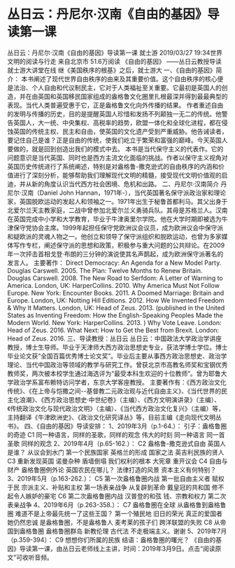 # 丛日云：丹尼尔·汉南《自由的基因》导读第一课

丛日云：丹尼尔·汉南《自由的基因》导读第一课
就士游
2019/03/27 19:34世界文明的阅读与行走  来自北京市
51.6万阅读
  《自由的基因》     ——丛日云教授导读 就士游大讲堂在线 继《美国秩序的根基》之后，就士游大
一、《自由的基因》简介：
本书阐述了现代世界自由秩序的由来及其重要价值。这个自由秩序的核心便是法治、个人自由和代议制民主，它对于人类福祉至关重要。它最初是英国人的创造，并在由英国和英国移民国家组成的盎格鲁文化圈里扎根最深并得到最最典型的表现。当代人类普遍受惠于它，正是盎格鲁文化向外传播的结果。
作者重述自由的发明与传播的历史，目的是提醒英国人珍惜和发扬不列颠独一无二的传统。他警告英国人，大一统、中央集权、高税率的趋势，欧盟一体化和全球化进程，都在侵蚀英国的传统主权、民主和自由，使英国的文化遗产受到严重威胁。他告诫读者，要记住自己是谁？正是自由的传统，使我们屹立于繁荣和富强的巅峰。今天英国人要做的，就是回到创造出我们的模式中去。
本书是当代保守主义的代表作。它的问题意识是当代英国、同时也是西方主流文化面临的挑战。作者以保守主义视角对英国历史传统进行了系统阐述，特别是对盎格鲁-撒克逊式的自由秩序的内涵和价值进行了深刻分析，能够帮助我们理解现代文明的精髓，接受现代文明价值观的启迪，并从新的角度认识当代西方社会困境、危机和出路。 
二、丹尼尔·汉南简介
丹尼尔·汉南（Daniel John Hannan，1971年-），当代英国著名保守派政治家和理论家，英国脱欧运动的发起人和领袖之一。1971年出生于秘鲁首都利马。其父出身于北爱尔兰天主教家庭，二战中曾参加北爱尔兰义勇骑兵队。其母是苏格兰人。汉南在英国完成中小学和大学教育，毕业于牛津奥里尔学院。他在大学时期即被选为牛津保守党协会主席。1999年起担任保守党欧洲议会议员，成为欧洲议会中保守派和疑欧派的灵魂人物之一。他创立和领导了保守派组织和脱欧运动，也曾为多家媒体写作专栏，阐述保守派的思想和政策，积极参与重大问题的公共辩论。在2009年一次抨击首相戈登·布朗的三分钟的演说使其名声鹊起，成为欧洲保守派著名的发言人。
主要著作：
Direct Democracy: An Agenda for a New Model Party. Douglas Carswell. 2005. 
The Plan: Twelve Months to Renew Britain. Douglas Carswell. 2008.
The New Road to Serfdom: A Letter of Warning to America. London, UK: HarperCollins. 2010. 
Why America Must Not Follow Europe. New York: Encounter Books. 2011. 
A Doomed Marriage: Britain and Europe. London, UK: Notting Hill Editions. 2012.
How We Invented Freedom & Why It Matters. London, UK: Head of Zeus. 2013. (published in the United States as Inventing Freedom: How the English-Speaking Peoples Made the Modern World. New York: HarperCollins. 2013. )
Why Vote Leave. London: Head of Zeus. 2016. 
What Next: How to Get the Best from Brexit. London: Head of Zeus. 2016. 
三、导读教授：丛日云
丛日云：中国政法大学政治学讲座教授，博士生导师。毕业于天津师大西方政治思想史专业，获法学博士学位。博士毕业论文获“全国百篇优秀博士论文奖”。毕业后主要从事西方政治思想史、政治学理论、当代中国政治等领域的教学与研究工作。曾获北京市高教名师奖和宝钢优秀教师奖，两次被本校学生通过海选评为“最受本科生欢迎的十位教师”。曾为耶鲁大学政治学系富布赖特访问学者，东京大学客座教授。
主要著作有：《西方政治文化传统》、《在上帝与恺撒之间--基督教二元政治观与近代自由主义》、《当代世界的民主化浪潮》、《西方政治思想史·中世纪卷》（主编）、《西方文明演讲录》（主编）、《传统政治文化与现代政治文明》（主编）、《当代西方政治文化复兴》（主编）等，主持翻译《牛津欧洲史》、《政治文化研究译丛》等，目前主编《走向现代文明丛书》。
四、《自由的基因》导读安排：
1、2019年3月（p.1-64.）：
引子：盎格鲁圈的奇迹
C1 同一种语言，同样的圣歌，同样的观念
伟大的时刻
同一种语言
同一首圣歌
同样的观念
2、2019年4月（p.65-162.）：
C2 盎格鲁-撒克逊式自由
英国人是谁？
从议会到水门
第一个民族国家
英格兰的形成
国家之法
英吉利民族的贤人
C3 重新发现英国
诺曼杂种
盾墙倒塌
我们权利的根本
大宪章
重开议会
C4 自由与财产
盎格鲁圈例外论
英国农民在哪儿？
法律打造的风景
资本主义有何特别？
3、2019年5月（p.163-262.）：
C5 第一次盎格鲁圈内战
第一批自由主义者
赋权于民
宗派主义、补贴和主权
第一场表亲战争
从复辟到革命
戴皇冠的共和国
修不起令人嫉妒的豪宅
C6 第二次盎格鲁圈内战
汉普登的和弦
钱、宗教和权力
第二次表亲战争
4、2019年6月（p.263-358.）：
C7 盎格鲁圈在全球
从盎格鲁到盎格鲁圈
难道不是上帝最先统一了这些王国？
第一个殖民地
旧日的荣光
真正的爱国者
她仍然忠诚
是盎格鲁圈，不是盎格鲁人
麦考莱的孩子们
跨洋联盟的失败
C8 从帝国到盎格鲁圈
盎格鲁圈群岛
新教伦理
古代法
不走极端主义。谢谢
5、2019年7月（p.359-394）：
C9 想想你们所属的民族
结语：盎格鲁圈的曙光？
《自由的基因》导读第一课，由丛日云老师线上主讲，时间：2019年3月9日。点击“阅读原文”可收听音频。